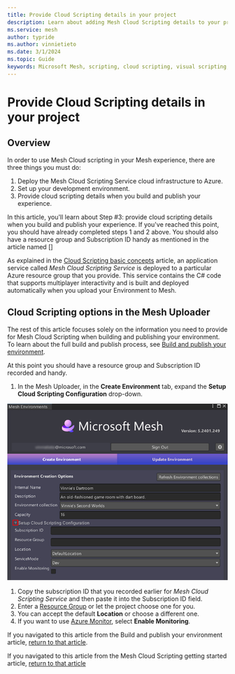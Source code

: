 ```yaml
---
title: Provide Cloud Scripting details in your project
description: Learn about adding Mesh Cloud Scripting details to your project when you build and publish.
ms.service: mesh
author: typride
ms.author: vinnietieto
ms.date: 3/1/2024
ms.topic: Guide
keywords: Microsoft Mesh, scripting, cloud scripting, visual scripting, coding, Mesh Uploader, Uploader, 
---
```


# Provide Cloud Scripting details in your project

## Overview

In order to use Mesh Cloud scripting in your Mesh experience, there are three things you must do:

1. Deploy the Mesh Cloud Scripting Service cloud infrastructure to Azure.
2. Set up your development environment.  
1. Provide cloud scripting details when you build and publish your experience.

In this article, you'll learn about Step #3: provide cloud scripting details when you build and publish your experience. If you've reached this point, you should have already completed steps 1 and 2 above. You should also have a resource group and Subscription ID handy as mentioned in the article named []

As explained in the [Cloud Scripting basic concepts](./cloud-scripting-basic-concepts.md) article, an application service called *Mesh Cloud Scripting Service* is deployed to a particular Azure resource group that you provide. This service contains the C# code that supports multiplayer interactivity and is built and deployed automatically when you upload your Environment to Mesh.

## Cloud Scripting options in the Mesh Uploader

The rest of this article focuses solely on the information you need to provide for Mesh Cloud Scripting when building and publishing your environment. To learn about the full build and publish process, see [Build and publish your environment](../../make-your-environment-available/build-and-publish-your-environment.md).

At this point you should have a resource group and Subscription ID recorded and handy.

1. In the Mesh Uploader, in the **Create Environment** tab, expand the **Setup Cloud Scripting Configuration** drop-down.

![_______](../../../media/mesh-scripting/provide-details/001-uploader-setup-scripting-dropdown.jpg)

1. Copy the subscription ID that you recorded earlier for *Mesh Cloud Scripting Service* and then paste it into the Subscription ID field.  
1. Enter a [Resource Group](./cloud-scripting-setup-on-your-system.md#resource-group) or let the project choose one for you.  
1. You can accept the default **Location** or choose a different one.
1. If you want to use [Azure Monitor](./cloud-scripting-troubleshooting.md#b-azure-monitor), select **Enable Monitoring**.

If you navigated to this article from the Build and publish your environment article, [return to that article](../../make-your-environment-available/build-and-publish-your-environment.md#create-your-environment).

If you navigated to this article from the Mesh Cloud Scripting getting started article, [return to that article](TBD)

